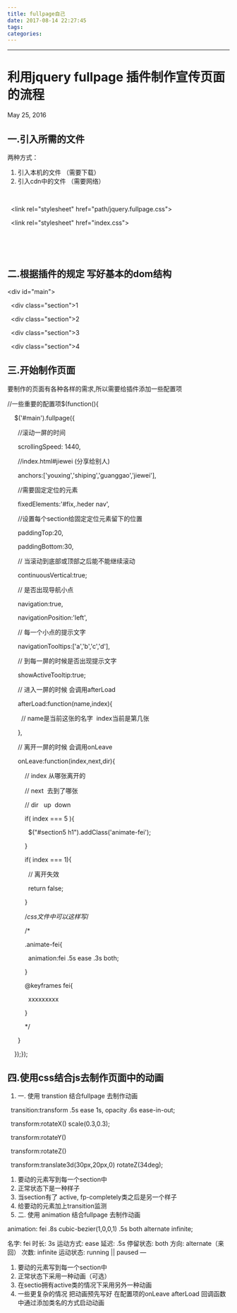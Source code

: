 ```yaml
---
title: fullpage自己
date: 2017-08-14 22:27:45
tags:
categories:
---
```

------

# **利用jquery fullpage 插件制作宣传页面的流程**

May 25, 2016

## **一.引入所需的文件**

两种方式：

1.  引入本机的文件 （需要下载）
2.  引入cdn中的文件 （需要网络）

  <!--样式非必须的-->

  <link rel="stylesheet" href="path/jquery.fullpage.css">

  <link rel="stylesheet" href="index.css">

  <script src="jquery.js"></script>

  <script src="jquery.fullpage.js"></script>

## **二.根据插件的规定 写好基本的dom结构**

<div id="main">

  <div class="section">1</div>

  <div class="section">2</div>

  <div class="section">3</div>

  <div class="section">4</div></div><script>$(function(){

  $('#main').fullpage();})</script>

## **三.开始制作页面**

要制作的页面有各种各样的需求,所以需要给插件添加一些配置项

//一些重要的配置项$(function(){

    $('#main').fullpage({

      //滚动一屏的时间

      scrollingSpeed: 1440,

      //index.html#jiewei (分享给别人)

      anchors:['youxing','shiping','guanggao','jiewei'],

      //需要固定定位的元素

      fixedElements:'#fix,.heder nav',

      //设置每个section给固定定位元素留下的位置

      paddingTop:20,

      paddingBottom:30,

      // 当滚动到底部或顶部之后能不能继续滚动

      continuousVertical:true;

      // 是否出现导航小点

      navigation:true,

      navigationPosition:'left',

      // 每一个小点的提示文字

      navigationTooltips:['a','b','c','d'],

      // 到每一屏的时候是否出现提示文字

      showActiveTooltip:true;

      // 进入一屏的时候 会调用afterLoad

      afterLoad:function(name,index){

        // name是当前这张的名字  index当前是第几张

      },

      // 离开一屏的时候 会调用onLeave

      onLeave:function(index,next,dir){

          // index 从哪张离开的

          // next  去到了哪张

          // dir   up  down

          if( index === 5 ){

            $("#section5 h1").addClass('animate-fei');

          }

          if( index === 1){

            // 离开失效

            return false;

          }

          /*css文件中可以这样写*/

          /*

          .animate-fei{

            animation:fei .5s ease .3s both;

          }

          @keyframes fei{

            xxxxxxxxx

          }

          */

      }

    });});

## **四.使用css结合js去制作页面中的动画**

1.  一. 使用 transtion 结合fullpage 去制作动画

  transition:transform .5s ease 1s, opacity .6s ease-in-out;

  transform:rotateX() scale(0.3,0.3);

  transform:rotateY()

  transform:rotateZ()

  transform:translate3d(30px,20px,0) rotateZ(34deg);

1.  要动的元素写到每一个section中
2.  正常状态下是一种样子
3.  当section有了 active, fp-completely类之后是另一个样子
4.  给要动的元素加上transition监测
5.  二. 使用 animation 结合fullpage 去制作动画

animation: fei .8s cubic-bezier(1,0,0,1) .5s both alternate infinite;

名字: fei
时长: 3s 运动方式: ease 延迟: .5s 停留状态: both 方向: alternate（来回） 次数: infinite 运动状态: running || paused —

1.  要动的元素写到每一个section中
2.  正常状态下采用一种动画（可选）
3.  在sectio拥有active类的情况下采用另外一种动画
4.  一些更复杂的情况 把动画预先写好 在配置项的onLeave afterLoad 回调函数中通过添加类名的方式启动动画